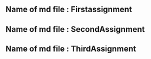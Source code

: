 ## Name of md file : Firstassignment



## Name of md file : SecondAssignment




## Name of md file : ThirdAssignment

